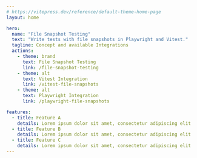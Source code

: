 ```yaml
---
# https://vitepress.dev/reference/default-theme-home-page
layout: home

hero:
  name: "File Snapshot Testing"
  text: "Write tests with file snapshots in Playwright and Vitest."
  tagline: Concept and available Integrations
  actions:
    - theme: brand
      text: File Snapshot Testing
      link: /file-snapshot-testing
    - theme: alt
      text: Vitest Integration
      link: /vitest-file-snapshots
    - theme: alt
      text: Playwright Integration
      link: /playwright-file-snapshots

features:
  - title: Feature A
    details: Lorem ipsum dolor sit amet, consectetur adipiscing elit
  - title: Feature B
    details: Lorem ipsum dolor sit amet, consectetur adipiscing elit
  - title: Feature C
    details: Lorem ipsum dolor sit amet, consectetur adipiscing elit
---
```



